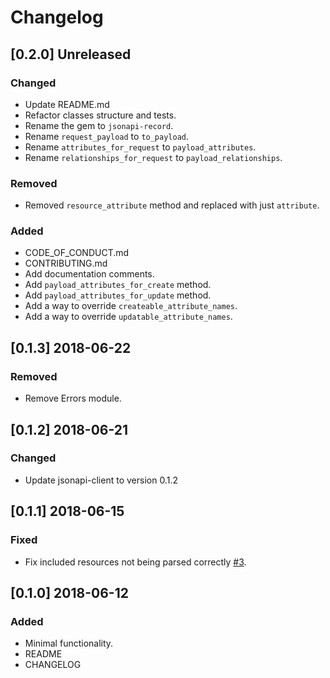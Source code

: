 # Changelog

## [0.2.0] Unreleased

### Changed

- Update README.md
- Refactor classes structure and tests.
- Rename the gem to `jsonapi-record`.
- Rename `request_payload` to `to_payload`.
- Rename `attributes_for_request` to `payload_attributes`.
- Rename `relationships_for_request` to `payload_relationships`.

### Removed

- Removed `resource_attribute` method and replaced with just `attribute`.

### Added

- CODE_OF_CONDUCT.md
- CONTRIBUTING.md
- Add documentation comments.
- Add `payload_attributes_for_create` method.
- Add `payload_attributes_for_update` method.
- Add a way to override `createable_attribute_names`.
- Add a way to override `updatable_attribute_names`.


## [0.1.3] 2018-06-22

### Removed

- Remove Errors module.

## [0.1.2] 2018-06-21

### Changed

- Update jsonapi-client to version 0.1.2

## [0.1.1] 2018-06-15

### Fixed

- Fix included resources not being parsed correctly [#3](https://github.com/InspireNL/jsonapi-resource/pull/3).

## [0.1.0] 2018-06-12

### Added

- Minimal functionality.
- README
- CHANGELOG
